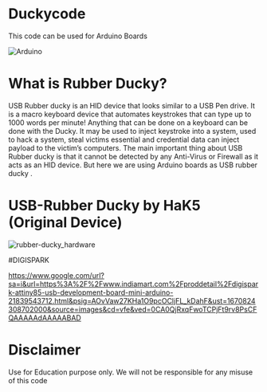 # Duckycode

This code can be used for Arduino Boards

![Arduino](https://user-images.githubusercontent.com/86152101/192807955-7f3fa92c-2807-4f5d-b392-eb9d544fa174.jpg)



# What is Rubber Ducky?
USB Rubber ducky is an HID device that looks similar to a USB Pen drive. It is a macro keyboard device that automates keystrokes that can type up to 1000 words per minute! Anything that can be done on a keyboard can be done with the Ducky. It may be used to inject keystroke into a system, used to hack a system, steal victims essential and credential data can inject payload to the victim’s computers. The main important thing about USB Rubber ducky is that it cannot be detected by any Anti-Virus or Firewall as it acts as an HID device. But here we are using Arduino boards as USB rubber ducky .


# USB-Rubber Ducky by HaK5 (Original Device)




![rubber-ducky_hardware](https://user-images.githubusercontent.com/86152101/192810658-1a95ac51-f99c-4b62-a5af-61d03969da50.jpg)



#DIGISPARK



https://www.google.com/url?sa=i&url=https%3A%2F%2Fwww.indiamart.com%2Fproddetail%2Fdigispark-attiny85-usb-development-board-mini-arduino-21839543712.html&psig=AOvVaw27KHa1O9pcOCljFL_kDahF&ust=1670824308702000&source=images&cd=vfe&ved=0CA0QjRxqFwoTCPjFt9rv8PsCFQAAAAAdAAAAABAD


# Disclaimer
 Use for Education purpose only.
 We will not be responsible for any misuse of this code
